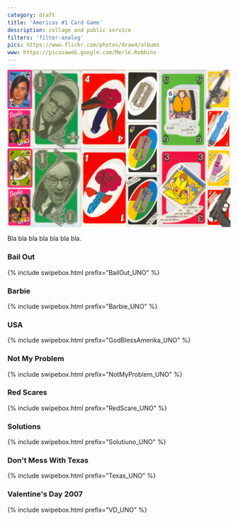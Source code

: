 ```yaml
---
category: draft
title: 'Americas #1 Card Game'
description: collage and public service
filters: 'filter-analog'
pics: https://www.flickr.com/photos/draw4/albums
www: https://picasaweb.google.com/Merle.Robbins
---
```

![](/assets/projects/americas-1-card-game/americas-1-card-game.jpg)

Bla bla bla bla bla bla bla.

### Bail Out
{% include swipebox.html prefix="BailOut_UNO" %}

### Barbie
{% include swipebox.html prefix="Barbie_UNO" %}

### USA
{% include swipebox.html prefix="GodBlessAmerika_UNO" %}

### Not My Problem
{% include swipebox.html prefix="NotMyProblem_UNO" %}

### Red Scares
{% include swipebox.html prefix="RedScare_UNO" %}

### Solutions
{% include swipebox.html prefix="Solutiuno_UNO" %}

### Don't Mess With Texas
{% include swipebox.html prefix="Texas_UNO" %}

### Valentine's Day 2007
{% include swipebox.html prefix="VD_UNO" %}
